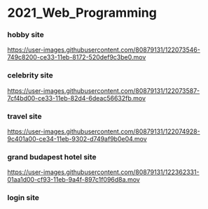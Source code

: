 # 2021_Web_Programming

### hobby site
https://user-images.githubusercontent.com/80879131/122073546-749c8200-ce33-11eb-8172-520def9c3be0.mov

### celebrity site
https://user-images.githubusercontent.com/80879131/122073587-7cf4bd00-ce33-11eb-82d4-6deac56632fb.mov

### travel site
https://user-images.githubusercontent.com/80879131/122074928-9c401a00-ce34-11eb-9302-d749af9b0e04.mov

### grand budapest hotel site
https://user-images.githubusercontent.com/80879131/122362331-01aa1d00-cf93-11eb-9a4f-897c1f096d8a.mov


### login site

